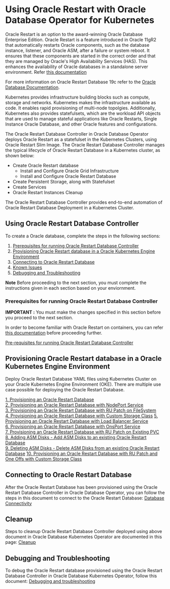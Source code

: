 # Using Oracle Restart with Oracle Database Operator for Kubernetes

Oracle Restart is an option to the award-winning Oracle Database Enterprise Edition. Oracle Restart is a feature introduced in Oracle 11gR2 that automatically restarts Oracle components, such as the database instance, listener, and Oracle ASM, after a failure or system reboot. It ensures that these components are started in the correct order and that they are managed by Oracle's High Availability Services (HAS). This enhances the availability of Oracle databases in a standalone server environment. Refer [this documentation](https://docs.oracle.com/cd/E18283_01/server.112/e17120/restart001.htm)

For more information on Oracle Restart Database 19c refer to the [Oracle Database Documentation](http://docs.oracle.com/en/database/).

Kubernetes provides infrastructure building blocks such as compute, storage and networks. Kubernetes makes the infrastructure available as code. It enables rapid provisioning of multi-node topolgies. Additionally, Kubernetes also provides statefulsets, which are the workload API objects that are used to manage stateful applications like Oracle Restarts, Single Instance Oracle Database, and other Oracle features and configurations.

The Oracle Restart Database Controller in Oracle Database Operator deploys Oracle Restart as a statefulset in the Kubernetes Clusters, using Oracle Restart Slim Image. The Oracle Restart Database Controller manages the typical lifecycle of Oracle Restart Database in a Kubernetes cluster, as shown below:

* Create Oracle Restart database
  * Install and Configure Oracle Grid Infrastructure
  * Install and Configure Oracle Restart Database
* Create Persistent Storage, along with Statefulset
* Create Services
* Oracle Restart Instances Cleanup

The Oracle Restart Database Controller provides end-to-end automation of Oracle Restart Database Deployment in a Kubernetes Cluster.

## Using Oracle Restart Database Controller

To create a Oracle database, complete the steps in the following sections:

1. [Prerequisites for running Oracle Restart Database Controller](#prerequisites-for-running-oracle-restart-database-controller)  
2. [Provisioning Oracle Restart database in a Oracle Kubernetes Engine Environment](#provisioning-oracle-restart-database-in-a-oracle-kubernetes-engine-environment)
3. [Connecting to Oracle Restart Database](#connecting-to-oracle-restart-database)
4. [Known Issues](#known-issues)
5. [Debugging and Troubleshooting](#debugging-and-troubleshooting)

**Note** Before proceeding to the next section, you must complete the instructions given in each section based on your enviornment.

### Prerequisites for running Oracle Restart Database Controller

**IMPORTANT :** You must make the changes specified in this section before you proceed to the next section.

In order to become familiar with Oracle Restart on containers, you can refer [this documentation](https://github.com/oracle/docker-images/blob/main/OracleDatabase/RAC/OracleRealApplicationClusters/docs/orestart/README.md) before proceeding further.

[Pre-requisites for running Oracle Restart Database Controller](./provisioning/prerequisites_oracle_restart_db.md)

## Provisioning Oracle Restart database in a Oracle Kubernetes Engine Environment

Deploy Oracle Restart Database YAML files using Kubernetes Cluster on your Oracle Kubernetes Engine Environment (OKE). There are multiple use case possible for deploying the Oracle Restart Database.

[1. Provisioning an Oracle Restart Database](./provisioning/provisioning_oracle_restart_db.md)  
[2. Provisioning an Oracle Restart Database with NodePort Service](./provisioning/provisioning_oracle_restart_db_nodeport.md)    
[3. Provisioning an Oracle Restart Database with RU Patch on FileSystem](./provisioning/provisioning_oracle_restart_db_rupatch.md)  
[4. Provisioning an Oracle Restart Database with Custom Storage Class](./provisioning/provisioning_oracle_restart_storage_class.md)
[5. Provisioning an Oracle Restart Database with Load Balancer Service](./provisioning/provisioning_oracle_restart_db_lb.md)  
[6. Provisioning an Oracle Restart Database with OnsPort Service](./provisioning/provisioning_oracle_restart_db_onsport.md)  
[7. Provisioning an Oracle Restart Database with RU Patch on Existing PVC](./provisioning/provisioning_oracle_restart_rupatch_pvc.md)  
[8. Adding ASM Disks - Add ASM Disks to an existing Oracle Restart Database](./provisioning/add_asm_disk_to_an_existing_restart_database.md)  
[9. Deleting ASM Disks - Delete ASM Disks from an existing Oracle Restart Database](./provisioning/delete_asm_disks_from_an_existing_restart_database.md)
[10. Provisioning an Oracle Restart Database with RU Patch and One Offs with Custom Storage Class](./provisioning/provisioning_oracle_restart_db_rupatch_oneoffs.md)

## Connecting to Oracle Restart Database

After the Oracle Restart Database has been provisioned using the Oracle Restart Database Controller in Oracle Database Operator, you can follow the steps in this document to connect to the Oracle Restart Database: [Database Connectivity](./provisioning/database_connection.md)

## Cleanup

Steps to cleanup Oracle Restart Database Controller deployed using above document in Oracle Database Kubernetes Operator are documented in this page: [Cleanup](./provisioning/cleanup.md)


## Debugging and Troubleshooting

To debug the Oracle Restart database provisioned using the Oracle Restart Database Controller in Oracle Database Kubernetes Operator, follow this document: [Debugging and troubleshooting](./provisioning/debugging.md)